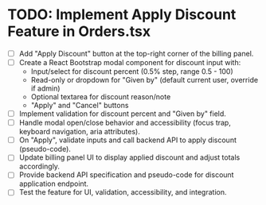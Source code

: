 # TODO: Implement Apply Discount Feature in Orders.tsx

- [ ] Add "Apply Discount" button at the top-right corner of the billing panel.
- [ ] Create a React Bootstrap modal component for discount input with:
  - Input/select for discount percent (0.5% step, range 0.5 - 100)
  - Read-only or dropdown for "Given by" (default current user, override if admin)
  - Optional textarea for discount reason/note
  - "Apply" and "Cancel" buttons
- [ ] Implement validation for discount percent and "Given by" field.
- [ ] Handle modal open/close behavior and accessibility (focus trap, keyboard navigation, aria attributes).
- [ ] On "Apply", validate inputs and call backend API to apply discount (pseudo-code).
- [ ] Update billing panel UI to display applied discount and adjust totals accordingly.
- [ ] Provide backend API specification and pseudo-code for discount application endpoint.
- [ ] Test the feature for UI, validation, accessibility, and integration.
